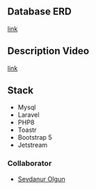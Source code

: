
## Database  ERD
<a href="https://drive.google.com/file/d/19P6AN4qxN9tqHGXQ7SYLtTsJ9WntcK7N/view?usp=sharing">link<a/>

## Description Video
<a href="https://drive.google.com/file/d/1-GJH9LH_P_mt-4idmXzLAYLzi4gsFtey/view?usp=sharing"> link </a>

## Stack

* Mysql
* Laravel
* PHP8
* Toastr
* Bootstrap 5
* Jetstream

### Collaborator
* <a href="https://github.com/sevdaolgunn">Sevdanur Olgun </a>
